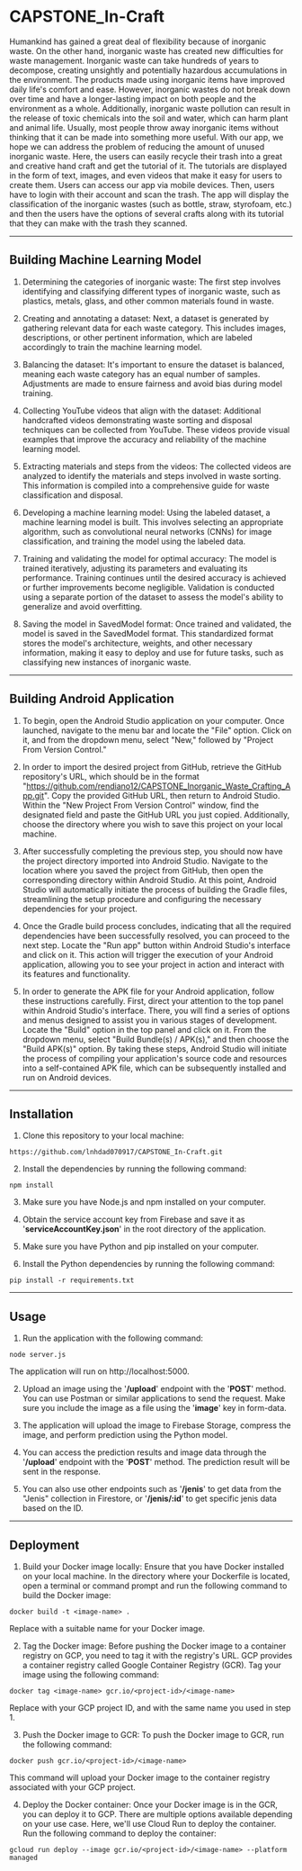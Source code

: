 # CAPSTONE_In-Craft

Humankind has gained a great deal of flexibility because of inorganic waste. On the other hand, inorganic waste has created new difficulties for waste management. Inorganic waste can take hundreds of years to decompose, creating unsightly and potentially hazardous accumulations in the environment. The products made using inorganic items have improved daily life's comfort and ease. However, inorganic wastes do not break down over time and have a longer-lasting impact on both people and the environment as a whole. Additionally, inorganic waste pollution can result in the release of toxic chemicals into the soil and water, which can harm plant and animal life. Usually, most people throw away inorganic items without thinking that it can be made into something more useful. With our app, we hope we can address the problem of reducing the amount of unused inorganic waste. Here, the users can easily recycle their trash into a great and creative hand craft and get the tutorial of it. The tutorials are displayed in the form of text, images, and even videos that make it easy for users to create them. Users can access our app via mobile devices. Then, users have to login with their account and scan the trash. The app will display the classification of the inorganic wastes (such as bottle, straw, styrofoam, etc.) and then the users have the options of several crafts along with its tutorial that they can make with the trash they scanned.

___
## Building Machine Learning Model

1. Determining the categories of inorganic waste: The first step involves identifying and classifying different types of inorganic waste, such as plastics, metals, glass, and other common materials found in waste.

2. Creating and annotating a dataset: Next, a dataset is generated by gathering relevant data for each waste category. This includes images, descriptions, or other pertinent information, which are labeled accordingly to train the machine learning model.

3. Balancing the dataset: It's important to ensure the dataset is balanced, meaning each waste category has an equal number of samples. Adjustments are made to ensure fairness and avoid bias during model training.

4. Collecting YouTube videos that align with the dataset: Additional handcrafted videos demonstrating waste sorting and disposal techniques can be collected from YouTube. These videos provide visual examples that improve the accuracy and reliability of the machine learning model.

5. Extracting materials and steps from the videos: The collected videos are analyzed to identify the materials and steps involved in waste sorting. This information is compiled into a comprehensive guide for waste classification and disposal.

6. Developing a machine learning model: Using the labeled dataset, a machine learning model is built. This involves selecting an appropriate algorithm, such as convolutional neural networks (CNNs) for image classification, and training the model using the labeled data.

7. Training and validating the model for optimal accuracy: The model is trained iteratively, adjusting its parameters and evaluating its performance. Training continues until the desired accuracy is achieved or further improvements become negligible. Validation is conducted using a separate portion of the dataset to assess the model's ability to generalize and avoid overfitting.

8. Saving the model in SavedModel format: Once trained and validated, the model is saved in the SavedModel format. This standardized format stores the model's architecture, weights, and other necessary information, making it easy to deploy and use for future tasks, such as classifying new instances of inorganic waste.
___
## Building Android Application

1. To begin, open the Android Studio application on your computer. Once launched, navigate to the menu bar and locate the "File" option. Click on it, and from the dropdown menu, select "New," followed by "Project From Version Control."

2. In order to import the desired project from GitHub, retrieve the GitHub repository's URL, which should be in the format "https://github.com/rendiano12/CAPSTONE_Inorganic_Waste_Crafting_App.git". Copy the provided GitHub URL, then return to Android Studio. Within the "New Project From Version Control" window, find the designated field and paste the GitHub URL you just copied. Additionally, choose the directory where you wish to save this project on your local machine.

3. After successfully completing the previous step, you should now have the project directory imported into Android Studio. Navigate to the location where you saved the project from GitHub, then open the corresponding directory within Android Studio. At this point, Android Studio will automatically initiate the process of building the Gradle files, streamlining the setup procedure and configuring the necessary dependencies for your project.

4. Once the Gradle build process concludes, indicating that all the required dependencies have been successfully resolved, you can proceed to the next step. Locate the "Run app" button within Android Studio's interface and click on it. This action will trigger the execution of your Android application, allowing you to see your project in action and interact with its features and functionality.

5. In order to generate the APK file for your Android application, follow these instructions carefully. First, direct your attention to the top panel within Android Studio's interface. There, you will find a series of options and menus designed to assist you in various stages of development. Locate the "Build" option in the top panel and click on it. From the dropdown menu, select "Build Bundle(s) / APK(s)," and then choose the "Build APK(s)" option. By taking these steps, Android Studio will initiate the process of compiling your application's source code and resources into a self-contained APK file, which can be subsequently installed and run on Android devices.
___
## Installation

1. Clone this repository to your local machine: 
```
https://github.com/lnhdad070917/CAPSTONE_In-Craft.git
```
2. Install the dependencies by running the following command:
```
npm install
```
3. Make sure you have Node.js and npm installed on your computer.

4. Obtain the service account key from Firebase and save it as '**serviceAccountKey.json**' in the root directory of the application.

5. Make sure you have Python and pip installed on your computer.

6. Install the Python dependencies by running the following command:
```
pip install -r requirements.txt
```
___
## Usage

1. Run the application with the following command:
```
node server.js
``` 
The application will run on http://localhost:5000.

2. Upload an image using the '**/upload**' endpoint with the '**POST**' method. You can use Postman or similar applications to send the request. Make sure you include the image as a file using the '**image**' key in form-data.

3. The application will upload the image to Firebase Storage, compress the image, and perform prediction using the Python model.

4. You can access the prediction results and image data through the '**/upload**' endpoint with the '**POST**' method. The prediction result will be sent in the response.

5. You can also use other endpoints such as '**/jenis**' to get data from the "Jenis" collection in Firestore, or '**/jenis/:id**' to get specific jenis data based on the ID.
___
## Deployment

1. Build your Docker image locally: Ensure that you have Docker installed on your local machine. In the directory where your Dockerfile is located, open a terminal or command prompt and run the following command to build the Docker image:
```
docker build -t <image-name> .
``` 
Replace <image-name> with a suitable name for your Docker image.
  
2. Tag the Docker image: Before pushing the Docker image to a container registry on GCP, you need to tag it with the registry's URL. GCP provides a container registry called Google Container Registry (GCR). Tag your image using the following command:
```
docker tag <image-name> gcr.io/<project-id>/<image-name>
``` 
Replace <project-id> with your GCP project ID, and <image-name> with the same name you used in step 1.
  
3. Push the Docker image to GCR: To push the Docker image to GCR, run the following command:
```
docker push gcr.io/<project-id>/<image-name>
```
This command will upload your Docker image to the container registry associated with your GCP project.

4. Deploy the Docker container: Once your Docker image is in the GCR, you can deploy it to GCP. There are multiple options available depending on your use case. Here, we'll use Cloud Run to deploy the container. Run the following command to deploy the container:
```
gcloud run deploy --image gcr.io/<project-id>/<image-name> --platform managed
```
